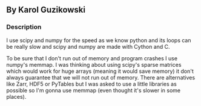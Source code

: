## By Karol Guzikowski

### Description

I use scipy and numpy for the speed as we know python and its loops can be really slow and scipy and numpy are made with Cython and C.

To be sure that I don't run out of memory and program crashes I use numpy's memmap. I was thinking about using scipy's sparse matrices which would work for huge arrays (meaning it would save memory) it don't always guarantee that we will not run out of memory. There are alternatives like Zarr, HDF5 or PyTables but I was asked to use a little libraries as possible so I'm gonna use memmap (even thought it's slower in some places).